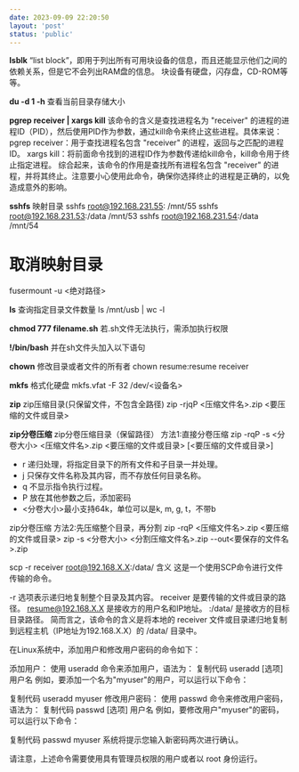 ```yaml
---
date: 2023-09-09 22:20:50
layout: 'post'
status: 'public'
---
```


**lsblk**
“list block”，即用于列出所有可用块设备的信息，而且还能显示他们之间的依赖关系，但是它不会列出RAM盘的信息。 块设备有硬盘，闪存盘，CD-ROM等等。

**du -d 1 -h**
 查看当前目录存储大小

**pgrep receiver | xargs kill** 
该命令的含义是查找进程名为 "receiver" 的进程的进程ID（PID），然后使用PID作为参数，通过kill命令来终止这些进程。具体来说：
pgrep receiver：用于查找进程名包含 "receiver" 的进程，返回与之匹配的进程ID。
xargs kill：将前面命令找到的进程ID作为参数传递给kill命令，kill命令用于终止指定进程。
综合起来，该命令的作用是查找所有进程名包含 "receiver" 的进程，并将其终止。注意要小心使用此命令，确保你选择终止的进程是正确的，以免造成意外的影响。


**sshfs**
映射目录
sshfs root@192.168.231.55: /mnt/55
sshfs root@192.168.231.53:/data /mnt/53
sshfs root@192.168.231.54:/data /mnt/54
# 取消映射目录
fusermount -u <绝对路径>


**ls**
查询指定目录文件数量
ls /mnt/usb | wc -l


**chmod 777 filename.sh**
若.sh文件无法执行，需添加执行权限

**!/bin/bash**
并在sh文件头加入以下语句


**chown**
修改目录或者文件的所有者
chown resume:resume receiver

**mkfs**
格式化硬盘
mkfs.vfat -F 32 /dev/<设备名>

**zip**
zip压缩目录(只保留文件，不包含全路径)
zip -rjqP <PASSWORD> <压缩文件名>.zip <要压缩的文件或目录>

**zip分卷压缩**
zip分卷压缩目录（保留路径） 方法1:直接分卷压缩
zip -rqP <PASSWORD> -s <分卷大小> <压缩文件名>.zip <要压缩的文件或目录> [<要压缩的文件或目录>]
- r 递归处理，将指定目录下的所有文件和子目录一并处理。
- j 只保存文件名称及其内容，而不存放任何目录名称。
- q 不显示指令执行过程。
- P 放在其他参数之后，添加密码
- <分卷大小>最小支持64k，单位可以是k, m, g, t，不带b

zip分卷压缩 方法2:先压缩整个目录，再分割
zip -rqP <PASSWORD> <压缩文件名>.zip <要压缩的文件或目录>
zip -s <分卷大小> <分割压缩文件名>.zip --out<要保存的文件名>.zip

scp -r receiver root@192.168.X.X:/data/ 含义
这是一个使用SCP命令进行文件传输的命令。

-r 选项表示递归地复制整个目录及其内容。
receiver 是要传输的文件或目录的路径。
resume@192.168.X.X 是接收方的用户名和IP地址。
:/data/ 是接收方的目标目录路径。
简而言之，该命令的含义是将本地的 receiver 文件或目录递归地复制到远程主机（IP地址为192.168.X.X）的 /data/ 目录中。

在Linux系统中，添加用户和修改用户密码的命令如下：

添加用户：
使用 useradd 命令来添加用户，语法为：
复制代码
   useradd [选项] 用户名
例如，要添加一个名为"myuser"的用户，可以运行以下命令：

复制代码
   useradd myuser
修改用户密码：
使用 passwd 命令来修改用户密码，语法为：
复制代码
   passwd [选项] 用户名
例如，要修改用户"myuser"的密码，可以运行以下命令：

复制代码
   passwd myuser
系统将提示您输入新密码两次进行确认。

请注意，上述命令需要使用具有管理员权限的用户或者以 root 身份运行。